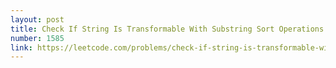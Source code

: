 ```yaml
---
layout: post
title: Check If String Is Transformable With Substring Sort Operations
number: 1585
link: https://leetcode.com/problems/check-if-string-is-transformable-with-substring-sort-operations
---
```

